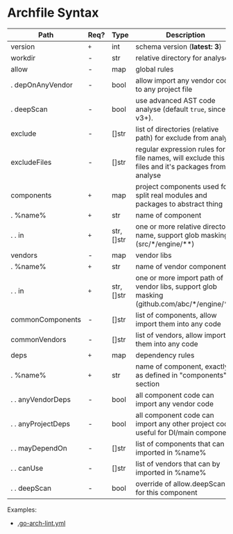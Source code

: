 # Archfile Syntax

| Path               | Req? | Type       | Description                                                                                     |
|--------------------|------|------------|-------------------------------------------------------------------------------------------------|
| version            | `+`  | int        | schema version (__latest: 3__)                                                                  |
| workdir            | -    | str        | relative directory for analyse                                                                  |
| allow              | -    | map        | global rules                                                                                    |
| . depOnAnyVendor   | -    | bool       | allow import any vendor code to any project file                                                |
| . deepScan         | -    | bool       | use advanced AST code analyse (default `true`, since v3+).                                      |
| exclude            | -    | []str      | list of directories (relative path) for exclude from analyse                                    |
| excludeFiles       | -    | []str      | regular expression rules for file names, will exclude this files and it's packages from analyse |
| components         | `+`  | map        | project components used for split real modules and packages to abstract thing                   |
| . %name%           | `+`  | str        | name of component                                                                               |
| . . in             | `+`  | str, []str | one or more relative directory name, support glob masking (src/\*/engine/\*\*)                  |
| vendors            | -    | map        | vendor libs                                                                                     |
| . %name%           | `+`  | str        | name of vendor component                                                                        |
| . . in             | `+`  | str, []str | one or more import path of vendor libs, support glob masking (github.com/abc/\*/engine/\*\*)    |
| commonComponents   | -    | []str      | list of components, allow import them into any code                                             |
| commonVendors      | -    | []str      | list of vendors, allow import them into any code                                                |
| deps               | `+`  | map        | dependency rules                                                                                |
| . %name%           | `+`  | str        | name of component, exactly as defined in "components" section                                   |
| . . anyVendorDeps  | -    | bool       | all component code can import any vendor code                                                   |
| . . anyProjectDeps | -    | bool       | all component code can import any other project code, useful for DI/main component              |
| . . mayDependOn    | -    | []str      | list of components that can by imported in %name%                                               |
| . . canUse         | -    | []str      | list of vendors that can by imported in %name%                                                  |
| . . deepScan       | -    | bool       | override of allow.deepScan for this component                                                   |

Examples:
- [.go-arch-lint.yml](../../.go-arch-lint.yml)